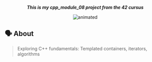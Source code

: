 <p align="center">
	<b><i>This is my cpp_module_08 project from the 42 cursus</i></b><br>
</p>

<div align="center">
  <img src="https://media.giphy.com/media/Ae7SI3LoPYj8Q/giphy.gif" alt="animated"/>
</div>

## 🗣️ About
>Exploring C++ fundamentals: Templated containers, iterators, algorithms
